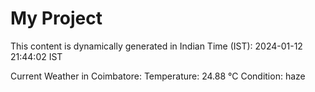 # My Project

This content is dynamically generated in Indian Time (IST): 2024-01-12 21:44:02 IST


Current Weather in Coimbatore:
Temperature: 24.88 °C
Condition: haze
